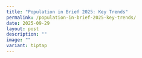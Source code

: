 ```yaml
---
title: "Population in Brief 2025: Key Trends"
permalink: /population-in-brief-2025-key-trends/
date: 2025-09-29
layout: post
description: ""
image: ""
variant: tiptap
---
```

